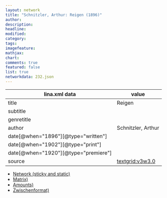 ```yaml
---
layout: network
title: "Schnitzler, Arthur: Reigen (1896)"
author:
description:
headline:
modified:
category:
tags:
imagefeature: 
mathjax: 
chart: 
comments: true
featured: false
list: true
networkdata: 232.json
---
```

lina.xml data  | value
------------- | -------------
title|Reigen
subtitle|
genretitle|
author|Schnitzler, Arthur
date[@when="1896"][@type="written"]|
date[@when="1902"][@type="print"]|
date[@when="1920"][@type="premiere"]|
source|[textgrid:v3w3.0](https://textgridlab.org/1.0/tgcrud-public/rest/textgrid:v3w3.0/data)



* [Network (sticky and static)](/linas/network232)
* [Matrix)](/linas/matrix232)
* [Amounts)](/linas/amount232)
* [Zwischenformat)](/linas/lina232 )
